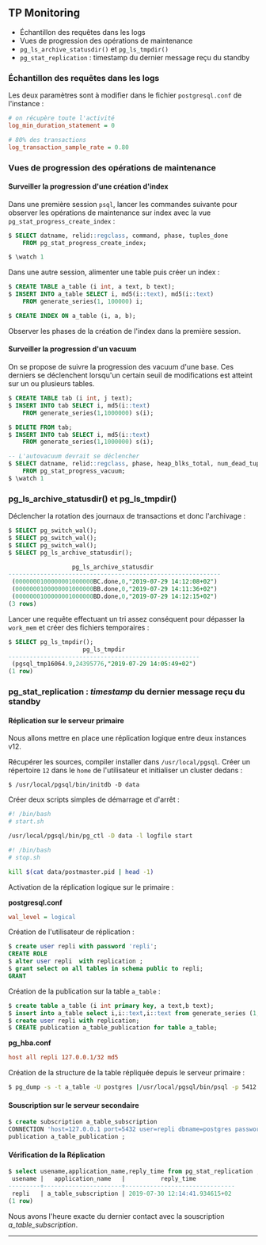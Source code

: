 ## TP Monitoring

<div class="slide-content">

  * Échantillon des requêtes dans les logs
  * Vues de progression des opérations de maintenance
  * `pg_ls_archive_statusdir()` et `pg_ls_tmpdir()`
  * `pg_stat_replication` : timestamp du dernier message reçu du standby

</div>

<div class="notes">

### Échantillon des requêtes dans les logs

Les deux paramètres sont à modifier dans le fichier `postgresql.conf` de l'instance :

```ini
# on récupère toute l'activité
log_min_duration_statement = 0

# 80% des transactions
log_transaction_sample_rate = 0.80
```

<!-- 
TODO: proposer l'analyse des logs avec une activité pgbench pour mettre en
lumière l'échantillonnage avec log_transaction_sample_rate
-->

### Vues de progression des opérations de maintenance

#### Surveiller la progression d'une création d'index

Dans une première session `psql`, lancer les commandes suivante pour observer
les opérations de maintenance sur index avec la vue `pg_stat_progress_create_index` :

```sql
$ SELECT datname, relid::regclass, command, phase, tuples_done
    FROM pg_stat_progress_create_index;

$ \watch 1
```

Dans une autre session, alimenter une table puis créer un index :

```sql
$ CREATE TABLE a_table (i int, a text, b text);
$ INSERT INTO a_table SELECT i, md5(i::text), md5(i::text)
    FROM generate_series(1, 100000) i;

$ CREATE INDEX ON a_table (i, a, b);
```

Observer les phases de la création de l'index dans la première session.

#### Surveiller la progression d'un vacuum

On se propose de suivre la progression des vacuum d'une base. Ces derniers se
déclenchent lorsqu'un certain seuil de modifications est atteint sur un ou
plusieurs tables.

```sql
$ CREATE TABLE tab (i int, j text);
$ INSERT INTO tab SELECT i, md5(i::text)
    FROM generate_series(1,1000000) s(i);

$ DELETE FROM tab;
$ INSERT INTO tab SELECT i, md5(i::text)
    FROM generate_series(1,1000000) s(i);

-- L'autovacuum devrait se déclencher
$ SELECT datname, relid::regclass, phase, heap_blks_total, num_dead_tuples
    FROM pg_stat_progress_vacuum;
$ \watch 1
```

### pg_ls_archive_statusdir() et pg_ls_tmpdir()

Déclencher la rotation des journaux de transactions et donc l'archivage :

```sql
$ SELECT pg_switch_wal();
$ SELECT pg_switch_wal();
$ SELECT pg_switch_wal();
$ SELECT pg_ls_archive_statusdir();

                  pg_ls_archive_statusdir                   
------------------------------------------------------------
 (0000000100000001000000BC.done,0,"2019-07-29 14:12:08+02")
 (0000000100000001000000BB.done,0,"2019-07-29 14:11:36+02")
 (0000000100000001000000BD.done,0,"2019-07-29 14:12:15+02")
(3 rows)
```

Lancer une requête effectuant un tri assez conséquent pour dépasser la `work_mem`
et créer des fichiers temporaires :

<!--
TODO: ajouter une requête consommatrice qui crée des fichiers temporaires
-->

```sql
$ SELECT pg_ls_tmpdir();
                     pg_ls_tmpdir                     
------------------------------------------------------
 (pgsql_tmp16064.9,24395776,"2019-07-29 14:05:49+02")
(1 row)
```

### pg_stat_replication : _timestamp_ du dernier message reçu du standby

#### Réplication sur le serveur primaire

Nous allons mettre en place une réplication logique entre deux instances v12.

Récupérer les sources, compiler installer dans `/usr/local/pgsql`.
Créer un répertoire `12` dans le `home`  de l'utilisateur et initialiser un cluster dedans :

```
$ /usr/local/pgsql/bin/initdb -D data
```

Créer deux scripts simples de démarrage et d'arrêt :

```bash
#! /bin/bash
# start.sh

/usr/local/pgsql/bin/pg_ctl -D data -l logfile start
```

```bash
#! /bin/bash
# stop.sh

kill $(cat data/postmaster.pid | head -1)
```

Activation de la réplication logique sur le primaire :

**postgresql.conf**

```ini
wal_level = logical
```
Création de l'utilisateur de réplication :

```sql
$ create user repli with password 'repli';
CREATE ROLE
$ alter user repli  with replication ;
$ grant select on all tables in schema public to repli;
GRANT
```

Création de la publication sur la table `a_table` :

```sql
$ create table a_table (i int primary key, a text,b text);
$ insert into a_table select i,i::text,i::text from generate_series (1,1000000) i ;
$ create user repli with replication;
$ CREATE publication a_table_publication for table a_table;
```

**pg_hba.conf**

```ini
host all repli 127.0.0.1/32 md5
```

Création de la structure de la table répliquée depuis le serveur primaire :

```bash
$ pg_dump -s -t a_table -U postgres |/usr/local/pgsql/bin/psql -p 5412 postgres
```

#### Souscription sur le serveur secondaire

```sql
$ create subscription a_table_subscription 
CONNECTION 'host=127.0.0.1 port=5432 user=repli dbname=postgres password=repli' 
publication a_table_publication ;
```

#### Vérification de la Réplication
```sql
$ select usename,application_name,reply_time from pg_stat_replication ;
 usename |   application_name   |          reply_time           
---------+----------------------+-------------------------------
 repli   | a_table_subscription | 2019-07-30 12:14:41.934615+02
(1 row)

```

Nous avons l'heure exacte du dernier contact avec la souscription _a_table_subscription_.
</div>

----


